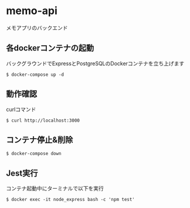 # memo-api
メモアプリのバックエンド


## 各dockerコンテナの起動
バックグラウンドでExpressとPostgreSQLのDockerコンテナを立ち上げます
```
$ docker-compose up -d
```

## 動作確認
curlコマンド
```
$ curl http://localhost:3000
```

## コンテナ停止&削除
```
$ docker-compose down
```

## Jest実行
コンテナ起動中にターミナルで以下を実行
```
$ docker exec -it node_express bash -c 'npm test'
```
